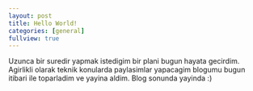 ```yaml
---
layout: post
title: Hello World!
categories: [general]
fullview: true
---
```


Uzunca bir suredir yapmak istedigim bir plani bugun hayata gecirdim. Agirlikli olarak teknik konularda paylasimlar yapacagim blogumu bugun itibari ile toparladim ve yayina aldim. Blog sonunda yayinda :)
